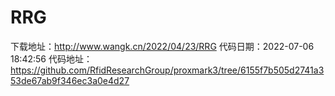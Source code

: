 # RRG
下载地址：http://www.wangk.cn/2022/04/23/RRG
代码日期：2022-07-06 18:42:56
代码地址：https://github.com/RfidResearchGroup/proxmark3/tree/6155f7b505d2741a353de67ab9f346ec3a0e4d27
